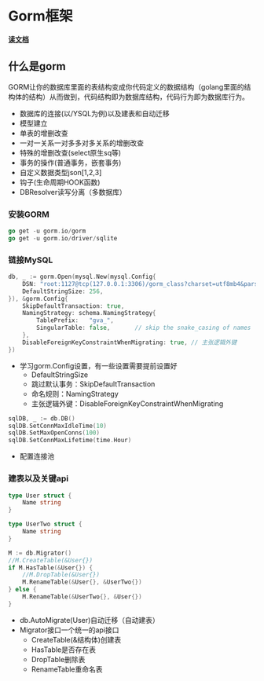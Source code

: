Gorm框架
===

**[读文档](https://gorm.io/zh_CN/docs/index.html)**

## 什么是gorm

GORM让你的数据库里面的表结构变成你代码定义的数据结构（golang里面的结构体的结构）从而做到，代码结构即为数据库结构，代码行为即为数据库行为。

- 数据库的连接(以/YSQL为例)以及建表和自动迁移
- 模型建立
- 单表的增删改查
- 一对一关系一对多多对多关系的增删改查
- 特殊的增删改查(select原生sq等)
- 事务的操作(普通事务，嵌套事务)
- 自定义数据类型json[1,2,3]
- 钩子(生命周期HOOK函数)
- DBResolver读写分离（多数据库）

### 安装GORM

```go
go get -u gorm.io/gorm
go get -u gorm.io/driver/sqlite
```

### 链接MySQL

```go
db, _ := gorm.Open(mysql.New(mysql.Config{
    DSN: "root:1127@tcp(127.0.0.1:3306)/gorm_class?charset=utf8mb4&parseTime=True&loc=Local",
    DefaultStringSize: 256,
}), &gorm.Config{
    SkipDefaultTransaction: true,
    NamingStrategy: schema.NamingStrategy{
        TablePrefix:   "gva_", 
        SingularTable: false,  		// skip the snake_casing of names
    },
    DisableForeignKeyConstraintWhenMigrating: true, // 主张逻辑外键
})
```

- 学习gorm.Config设置，有一些设置需要提前设置好
  - DefaultStringSize
  - 跳过默认事务：SkipDefaultTransaction
  - 命名规则：NamingStrategy
  - 主张逻辑外键：DisableForeignKeyConstraintWhenMigrating

```go
sqlDB, _ := db.DB()
sqlDB.SetConnMaxIdleTime(10)
sqlDB.SetMaxOpenConns(100)
sqlDB.SetConnMaxLifetime(time.Hour)
```

- 配置连接池

### 建表以及关键api

```go
type User struct {
    Name string
}

type UserTwo struct {
    Name string
}

M := db.Migrator()
//M.CreateTable(&User{})
if M.HasTable(&User{}) {
    //M.DropTable(&User{})
    M.RenameTable(&User{}, &UserTwo{})
} else {
    M.RenameTable(&UserTwo{}, &User{})
}
```

- db.AutoMigrate(User)自动迁移（自动建表）
- Migrator接口一个统一的api接口
  - CreateTable(&结构体)创建表
  - HasTable是否存在表
  - DropTable删除表
  - RenameTable重命名表



